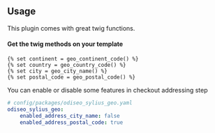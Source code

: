 ## Usage

This plugin comes with great twig functions.

#### Get the twig methods on your template

```twig
{% set continent = geo_continent_code() %}
{% set country = geo_country_code() %}
{% set city = geo_city_name() %}
{% set postal_code = geo_postal_code() %}
```

You can enable or disable some features in checkout addressing step

```yml
# config/packages/odiseo_sylius_geo.yaml
odiseo_sylius_geo:
    enabled_address_city_name: false
    enabled_address_postal_code: true
```
